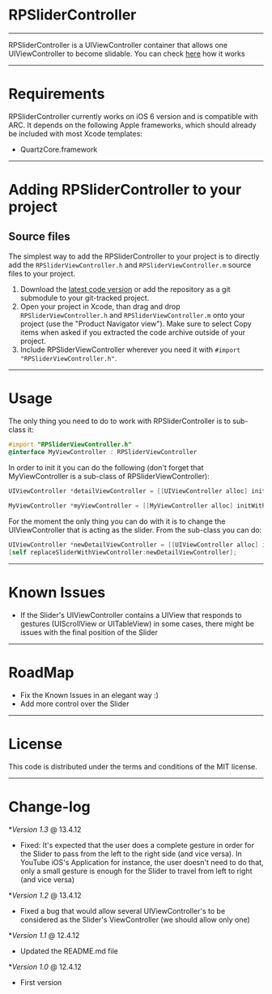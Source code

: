 RPSliderController
=============
-------------

RPSliderController is a UIViewController container that allows one UIViewController to become slidable. You can check [here](http://www.youtube.com/watch?v=3Hso1sRNR2U&feature=youtu.be) how it works 

------------
Requirements
============

RPSliderController currently works on iOS 6 version and is compatible with ARC. It depends on the following Apple frameworks, which should already be included with most Xcode templates:

* QuartzCore.framework

------------------------------------
Adding RPSliderController to your project
====================================

Source files
------------

The simplest way to add the RPSliderController to your project is to directly add the `RPSliderViewController.h` and `RPSliderViewController.m` source files to your project.

1. Download the [latest code version](https://github.com/RuiAAPeres/SliderController) or add the repository as a git submodule to your git-tracked project. 
2. Open your project in Xcode, than drag and drop `RPSliderViewController.h` and `RPSliderViewController.m` onto your project (use the "Product Navigator view"). Make sure to select Copy items when asked if you extracted the code archive outside of your project. 
3. Include RPSliderViewController wherever you need it with `#import "RPSliderViewController.h"`.

-----
Usage
=====

The only thing you need to do to work with RPSliderController is to sub-class it:

```objective-c
#import "RPSliderViewController.h"
@interface MyViewController : RPSliderViewController
```

In order to init it you can do the following (don't forget that MyViewController is a sub-class of RPSliderViewController):

```objective-c
UIViewController *detailViewController = [[UIViewController alloc] initWithNibName:nil bundle:nil];
    
MyViewController *myViewController = [[MyViewController alloc] initWithNibName:nil bundle:nil slideController:detailViewController];
```
For the moment the only thing you can do with it is to change the UIViewController that is acting as the slider. From the sub-class you can do:

```objective-c
UIViewController *newDetailViewController = [[UIViewController alloc] initWithNibName:nil bundle:nil];
[self replaceSliderWithViewController:newDetailViewController];
```

-------
Known Issues
=======

- If the Slider's UIViewController contains a UIView that responds to gestures (UIScrollView or UITableView) in some cases, there might be issues with the final position of the Slider

-------
RoadMap
=======

- Fix the Known Issues in an elegant way :)
- Add more control over the Slider

-------
License
=======

This code is distributed under the terms and conditions of the MIT license. 

----------
Change-log
==========

**Version 1.3* @ 13.4.12

- Fixed: It's expected that the user does a complete gesture in order for the Slider to pass from the left to the right side (and vice versa). In YouTube iOS's Application for instance, the user doesn't need to do that, only a small gesture is enough for the Slider to travel from left to right (and vice versa)

**Version 1.2* @ 13.4.12

- Fixed a bug that would allow several UIViewController's to be considered as the Slider's ViewController (we should allow only one)

**Version 1.1* @ 12.4.12

- Updated the README.md file

**Version 1.0* @ 12.4.12

- First version
